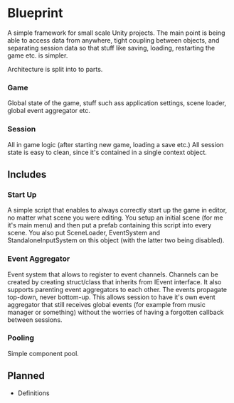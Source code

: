 # Blueprint
A simple framework for small scale Unity projects. The main point is being able to access data from anywhere, tight coupling between objects,
and separating session data so that stuff like saving, loading, restarting the game etc. is simpler.

Architecture is split into to parts.

### Game
Global state of the game, stuff such ass application settings, scene loader, global event aggregator etc.
### Session
All in game logic (after starting new game, loading a save etc.) All session state is easy to clean, 
since it's contained in a single context object.

## Includes

### Start Up
A simple script that enables to always correctly start up the game in editor, no matter what scene you were editing.
You setup an initial scene (for me it's main menu) and then put a prefab containing this script into every scene.
You also put SceneLoader, EventSystem and StandaloneInputSystem on this object (with the latter two being disabled).

### Event Aggregator
Event system that allows to register to event channels. Channels can be created by creating struct/class that inherits from IEvent interface.
It also supports parenting event aggregators to each other. The events propagate top-down, never bottom-up. This allows
session to have it's own event aggregator that still receives global events (for example from music manager or something)
without the worries of having a forgotten callback between sessions.

### Pooling
Simple component pool.

## Planned

- Definitions

